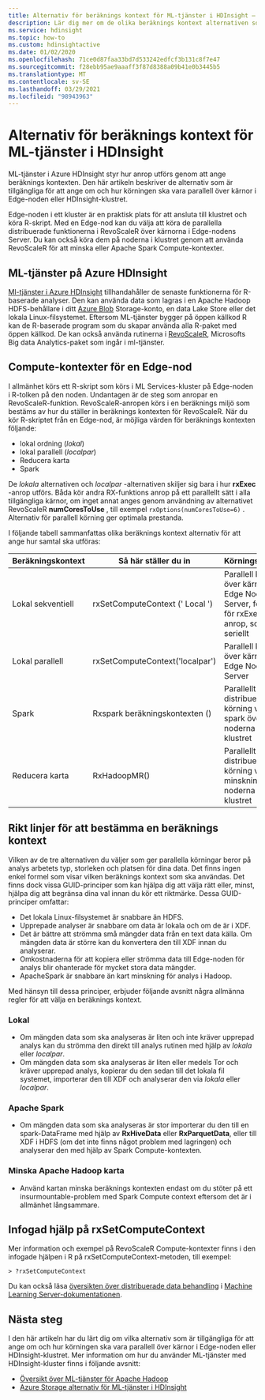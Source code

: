 ```yaml
---
title: Alternativ för beräknings kontext för ML-tjänster i HDInsight – Azure
description: Lär dig mer om de olika beräknings kontext alternativen som är tillgängliga för användare med ML-tjänster i HDInsight
ms.service: hdinsight
ms.topic: how-to
ms.custom: hdinsightactive
ms.date: 01/02/2020
ms.openlocfilehash: 71ce0d87faa33bd7d533242edfcf3b131c8f7e47
ms.sourcegitcommit: f28ebb95ae9aaaff3f87d8388a09b41e0b3445b5
ms.translationtype: MT
ms.contentlocale: sv-SE
ms.lasthandoff: 03/29/2021
ms.locfileid: "98943963"
---
```

# <a name="compute-context-options-for-ml-services-on-hdinsight"></a>Alternativ för beräknings kontext för ML-tjänster i HDInsight

ML-tjänster i Azure HDInsight styr hur anrop utförs genom att ange beräknings kontexten. Den här artikeln beskriver de alternativ som är tillgängliga för att ange om och hur körningen ska vara parallell över kärnor i Edge-noden eller HDInsight-klustret.

Edge-noden i ett kluster är en praktisk plats för att ansluta till klustret och köra R-skript. Med en Edge-nod kan du välja att köra de parallella distribuerade funktionerna i RevoScaleR över kärnorna i Edge-nodens Server. Du kan också köra dem på noderna i klustret genom att använda RevoScaleR för att minska eller Apache Spark Compute-kontexter.

## <a name="ml-services-on-azure-hdinsight"></a>ML-tjänster på Azure HDInsight

[Ml-tjänster i Azure HDInsight](r-server-overview.md) tillhandahåller de senaste funktionerna för R-baserade analyser. Den kan använda data som lagras i en Apache Hadoop HDFS-behållare i ditt [Azure Blob](../../storage/common/storage-introduction.md "Azure Blob Storage") Storage-konto, en data Lake Store eller det lokala Linux-filsystemet. Eftersom ML-tjänster bygger på öppen källkod R kan de R-baserade program som du skapar använda alla R-paket med öppen källkod. De kan också använda rutinerna i [RevoScaleR](/machine-learning-server/r-reference/revoscaler/revoscaler), Microsofts Big data Analytics-paket som ingår i ml-tjänster.  

## <a name="compute-contexts-for-an-edge-node"></a>Compute-kontexter för en Edge-nod

I allmänhet körs ett R-skript som körs i ML Services-kluster på Edge-noden i R-tolken på den noden. Undantagen är de steg som anropar en RevoScaleR-funktion. RevoScaleR-anropen körs i en beräknings miljö som bestäms av hur du ställer in beräknings kontexten för RevoScaleR.  När du kör R-skriptet från en Edge-nod, är möjliga värden för beräknings kontexten följande:

- lokal ordning (*lokal*)
- lokal parallell (*localpar*)
- Reducera karta
- Spark

De *lokala* alternativen och *localpar* -alternativen skiljer sig bara i hur **rxExec** -anrop utförs. Båda kör andra RX-funktions anrop på ett parallellt sätt i alla tillgängliga kärnor, om inget annat anges genom användning av alternativet RevoScaleR **numCoresToUse** , till exempel `rxOptions(numCoresToUse=6)` . Alternativ för parallell körning ger optimala prestanda.

I följande tabell sammanfattas olika beräknings kontext alternativ för att ange hur samtal ska utföras:

| Beräkningskontext  | Så här ställer du in                      | Körningskontext                        |
| ---------------- | ------------------------------- | ---------------------------------------- |
| Lokal sekventiell | rxSetComputeContext (' Local ')    | Parallell körning över kärnorna i Edge Node Server, förutom för rxExec-anrop, som körs seriellt |
| Lokal parallell   | rxSetComputeContext('localpar') | Parallell körning över kärnorna i Edge Node Server |
| Spark            | Rxspark beräkningskontexten ()                       | Parallellt distribuerad körning via spark över noderna i HDI-klustret |
| Reducera karta       | RxHadoopMR()                    | Parallellt distribuerad körning via kart minskning över noderna i HDI-klustret |

## <a name="guidelines-for-deciding-on-a-compute-context"></a>Rikt linjer för att bestämma en beräknings kontext

Vilken av de tre alternativen du väljer som ger parallella körningar beror på analys arbetets typ, storleken och platsen för dina data. Det finns ingen enkel formel som visar vilken beräknings kontext som ska användas. Det finns dock vissa GUID-principer som kan hjälpa dig att välja rätt eller, minst, hjälpa dig att begränsa dina val innan du kör ett riktmärke. Dessa GUID-principer omfattar:

- Det lokala Linux-filsystemet är snabbare än HDFS.
- Upprepade analyser är snabbare om data är lokala och om de är i XDF.
- Det är bättre att strömma små mängder data från en text data källa. Om mängden data är större kan du konvertera den till XDF innan du analyserar.
- Omkostnaderna för att kopiera eller strömma data till Edge-noden för analys blir ohanterade för mycket stora data mängder.
- ApacheSpark är snabbare än kart minskning för analys i Hadoop.

Med hänsyn till dessa principer, erbjuder följande avsnitt några allmänna regler för att välja en beräknings kontext.

### <a name="local"></a>Lokal

- Om mängden data som ska analyseras är liten och inte kräver upprepad analys kan du strömma den direkt till analys rutinen med hjälp av *lokala* eller *localpar*.
- Om mängden data som ska analyseras är liten eller medels Tor och kräver upprepad analys, kopierar du den sedan till det lokala fil systemet, importerar den till XDF och analyserar den via *lokala* eller *localpar*.

### <a name="apache-spark"></a>Apache Spark

- Om mängden data som ska analyseras är stor importerar du den till en spark-DataFrame med hjälp av **RxHiveData** eller **RxParquetData**, eller till XDF i HDFS (om det inte finns något problem med lagringen) och analyserar den med hjälp av Spark Compute-kontexten.

### <a name="apache-hadoop-map-reduce"></a>Minska Apache Hadoop karta

- Använd kartan minska beräknings kontexten endast om du stöter på ett insurmountable-problem med Spark Compute context eftersom det är i allmänhet långsammare.  

## <a name="inline-help-on-rxsetcomputecontext"></a>Infogad hjälp på rxSetComputeContext
Mer information och exempel på RevoScaleR Compute-kontexter finns i den infogade hjälpen i R på rxSetComputeContext-metoden, till exempel:

```console
> ?rxSetComputeContext
```

Du kan också läsa [översikten över distribuerade data behandling](/machine-learning-server/r/how-to-revoscaler-distributed-computing) i [Machine Learning Server-dokumentationen](/machine-learning-server/).

## <a name="next-steps"></a>Nästa steg

I den här artikeln har du lärt dig om vilka alternativ som är tillgängliga för att ange om och hur körningen ska vara parallell över kärnor i Edge-noden eller HDInsight-klustret. Mer information om hur du använder ML-tjänster med HDInsight-kluster finns i följande avsnitt:

- [Översikt över ML-tjänster för Apache Hadoop](r-server-overview.md)
- [Azure Storage alternativ för ML-tjänster i HDInsight](r-server-storage.md)